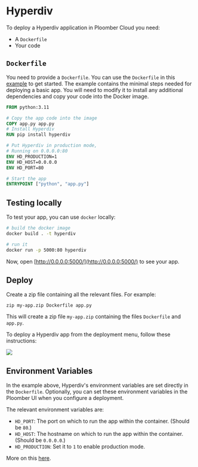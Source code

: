 # Hyperdiv

To deploy a Hyperdiv application in Ploomber Cloud you need:

- A `Dockerfile`
- Your code

## `Dockerfile`

You need to provide a `Dockerfile`. You can use the `Dockerfile` in this [example](https://github.com/ploomber/doc/tree/main/examples/docker/hyperdiv) to get started. The example contains the minimal steps needed for deploying a basic app. You will need to modify it to install any additional dependencies and copy your code into the Docker image.

```Dockerfile
FROM python:3.11

# Copy the app code into the image
COPY app.py app.py
# Install Hyperdiv
RUN pip install hyperdiv

# Put Hyperdiv in production mode,
# Running on 0.0.0.0:80
ENV HD_PRODUCTION=1
ENV HD_HOST=0.0.0.0
ENV HD_PORT=80

# Start the app
ENTRYPOINT ["python", "app.py"]
```

## Testing locally

To test your app, you can use `docker` locally:

```sh
# build the docker image
docker build . -t hyperdiv

# run it
docker run -p 5000:80 hyperdiv
```

Now, open [http://0.0.0.0:5000/](http://0.0.0.0:5000/) to see your app.

## Deploy

Create a zip file containing all the relevant files. For example:

```
zip my-app.zip Dockerfile app.py
```

This will create a zip file `my-app.zip` containing the files `Dockerfile` and `app.py`.

To deploy a Hyperdiv app from the deployment menu, follow these instructions:

![](../static/docker.png)

## Environment Variables

In the example above, Hyperdiv's environment variables are set directly in the `Dockerfile`. Optionally, you can set these environment variables in the Ploomber UI when you configure a deployment.

The relevant environment variables are:

* `HD_PORT`: The port on which to run the app within the container. (Should be `80`.)
* `HD_HOST`: The hostname on which to run the app within the container. (Should be `0.0.0.0`.)
* `HD_PRODUCTION`: Set it to `1` to enable production mode.

More on this [here](https://docs.hyperdiv.io/reference/env-variables).
